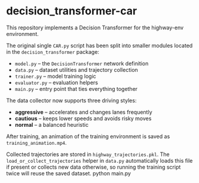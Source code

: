 # decision_transformer-car

This repository implements a Decision Transformer for the highway-env environment.

The original single `CAR.py` script has been split into smaller modules located in the `decision_transformer` package:

- `model.py` – the `DecisionTransformer` network definition
- `data.py` – dataset utilities and trajectory collection
- `trainer.py` – model training logic
- `evaluator.py` – evaluation helpers
- `main.py` – entry point that ties everything together

The data collector now supports three driving styles:

- **aggressive** – accelerates and changes lanes frequently
- **cautious** – keeps lower speeds and avoids risky moves
- **normal** – a balanced heuristic

After training, an animation of the training environment is saved as
`training_animation.mp4`.

Collected trajectories are stored in `highway_trajectories.pkl`. The
`load_or_collect_trajectories` helper in `data.py` automatically loads
this file if present or collects new data otherwise, so running the
training script twice will reuse the saved dataset.
python main.py
```
